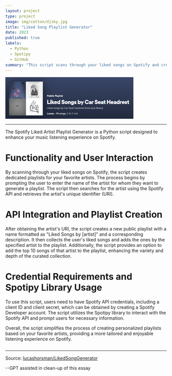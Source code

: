 ```yaml
---
layout: project
type: project
image: img/cotton/djsky.jpg
title: "Liked Song Playlist Generator"
date: 2023
published: true
labels:
  - Python
  - Spotipy
  - GitHub
summary: "This script scans through your liked songs on Spotify and creates dedicated playlists for your favorite artists."
---
```

<img width= "400px" src="../img/cotton/likedsongscsh.png" class="img-thumbnail" >

<hr>

The Spotify Liked Artist Playlist Generator is a Python script designed to enhance your music listening experience on Spotify.

# Functionality and User Interaction
By scanning through your liked songs on Spotify, the script creates dedicated playlists for your favorite artists. The process begins by prompting the user to enter the name of the artist for whom they want to generate a playlist. The script then searches for the artist using the Spotify API and retrieves the artist's unique identifier (URI).

# API Integration and Playlist Creation
After obtaining the artist's URI, the script creates a new public playlist with a name formatted as "Liked Songs by [artist]" and a corresponding description. It then collects the user's liked songs and adds the ones by the specified artist to the playlist. Additionally, the script provides an option to add the top 10 songs of that artist to the playlist, enhancing the variety and depth of the curated collection.
# Credential Requirements and Spotipy Library Usage
To use this script, users need to have Spotify API credentials, including a client ID and client secret, which can be obtained by creating a Spotify Developer account. The script utilizes the Spotipy library to interact with the Spotify API and prompt users for necessary information. 

Overall, the script simplifies the process of creating personalized playlists based on your favorite artists, providing a more tailored and enjoyable listening experience on Spotify.
<pre>
</pre>

<hr>

Source: <a href="https://github.com/lucashorsman/Spotify-Liked-Artist-Playlist-Generator"><i class="large github icon "></i>lucashorsman/LikedSongGenerator</a>


--GPT assisted in clean-up of this essay
